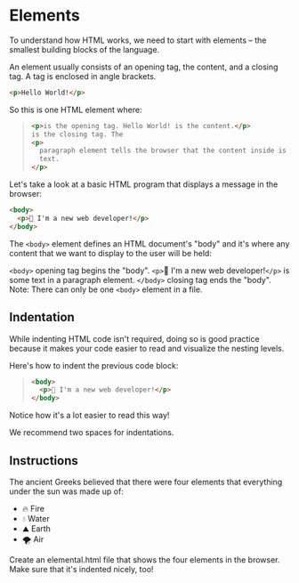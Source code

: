 # Elements

To understand how HTML works, we need to start with elements – the smallest building blocks of the language.

An element usually consists of an opening tag, the content, and a closing tag. A tag is enclosed in angle brackets.

```html
<p>Hello World!</p>
```

So this is one HTML element where:

> ```html
> <p>is the opening tag. Hello World! is the content.</p>
> is the closing tag. The
> <p>
>   paragraph element tells the browser that the content inside is "paragraph"
>   text.
> </p>
> ```

Let's take a look at a basic HTML program that displays a message in the browser:

```html
<body>
  <p>👋 I'm a new web developer!</p>
</body>
```

The `<body>` element defines an HTML document's "body" and it's where any content that we want to display to the user will be held:

`<body>` opening tag begins the "body".
`<p>`👋 I'm a new web developer!`</p>` is some text in a paragraph element.
`</body>` closing tag ends the "body".
Note: There can only be one `<body>` element in a file.

## Indentation

While indenting HTML code isn't required, doing so is good practice because it makes your code easier to read and visualize the nesting levels.

Here's how to indent the previous code block:

> ```html
> <body>
>   <p>👋 I'm a new web developer!</p>
> </body>
> ```

Notice how it's a lot easier to read this way!

We recommend two spaces for indentations.

## Instructions

The ancient Greeks believed that there were four elements that everything under the sun was made up of:

- 🔥 Fire
- 💧 Water
- ⛰️ Earth
- 🌪️ Air

Create an elemental.html file that shows the four elements in the browser.
Make sure that it's indented nicely, too!
